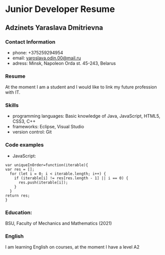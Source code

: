 #   Junior Developer Resume

##   Adzinets Yaraslava Dmitrievna
###   Contact Information
- phone: +375259294954
- email: yaroslava.odin.00@mail.ru
- adress: Minsk, Napoleon Orda st. 45-243, Belarus
### Resume
At the moment I am a student and I would like to link my future profession with IT.

### Skills
- programming languages: Basic knowledge of Java, JavaScript, HTML5, CSS3, C++
- frameworks: Eclipse,  Visual Studio
- version control: Git
### Code examples
- JavaScript:
```
var uniqueInOrder=function(iterable){
var res = [];
  for (let i = 0; i < iterable.length; i++) {
    if (iterable[i] != res[res.length - 1] || i == 0) {
      res.push(iterable[i]);
    }   
  }
return res;
}
```
### Education:
BSU, Faculty of Mechanics and Mathematics (2021)
### English
I am learning English on courses, at the moment I have a level А2
